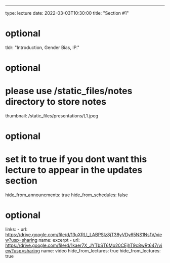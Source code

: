 ---
type: lecture
date: 2022-03-03T10:30:00
title: "Section #1"

# optional
tldr: "Introduction, Gender Bias, IP."

# optional
# please use /static_files/notes directory to store notes
thumbnail: /static_files/presentations/L1.jpeg

# optional
# set it to true if you dont want this lecture to appear in the updates section
hide_from_announcments: true
hide_from_schedules: false

# optional
links:
    - url: https://drive.google.com/file/d/13uXRLI_LABPSlz8jT38yVDy65NS1Ns1V/view?usp=sharing
      name: excerpt
    - url: https://drive.google.com/file/d/1kaer7X_JYTbST6Mo20CEjhT9c8wRt647/view?usp=sharing
      name: video
      hide_from_lectures: true
      hide_from_lectures: true
<!-- Other additional contents using markdown
**Suggested Readings:**
- [Readings 1](https://google.com)
- [Readings 2](https://google.com) -->
